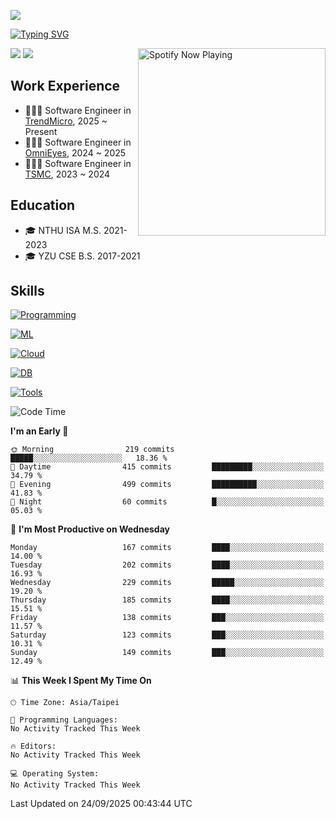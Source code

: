 ![](https://komarev.com/ghpvc/?username=peter0512lee&color=ff69b4)

[![Typing SVG](https://readme-typing-svg.herokuapp.com?color=F742BA&size=20&lines=Hi!+I'm+JYL)](https://git.io/typing-svg)

[<img src="https://spotify-now-playing.peter0512lee.vercel.app/api/spotify-playing" alt="Spotify Now Playing" width="300" align="right" />](https://open.spotify.com/user/21iyoswqgnkoe7peuesmqnhgy)

![](https://leetcard.jacoblin.cool/peter0512lee?theme=dark)
![](https://github-readme-activity-graph.vercel.app/graph?username=peter0512lee&theme=github)

## Work Experience
- 🧑🏻‍💻 Software Engineer in [TrendMicro](https://www.trendmicro.com/en_us/business.html), 2025 ~ Present
- 🧑🏻‍💻 Software Engineer in [OmniEyes](https://www.theomnieyes.com/), 2024 ~ 2025
- 🧑🏻‍💻 Software Engineer in [TSMC](https://www.tsmc.com/), 2023 ~ 2024

## Education
- 🎓 NTHU ISA M.S. 2021-2023
- 🎓 YZU CSE B.S. 2017-2021

## Skills
[![Programming](https://skillicons.dev/icons?i=cpp,py,kotlin)](https://skillicons.dev)

[![ML](https://skillicons.dev/icons?i=pytorch,opencv,sklearn)](https://skillicons.dev)

<!-- [![Web](https://skillicons.dev/icons?i=html,css,react,tailwind,nodejs,vite)](https://skillicons.dev) -->

[![Cloud](https://skillicons.dev/icons?i=aws,azure,docker,k8s)](https://skillicons.dev)

[![DB](https://skillicons.dev/icons?i=postgresql,firebase,sqlite,mongodb)](https://skillicons.dev)

[![Tools](https://skillicons.dev/icons?i=git,github,githubactions,vscode,postman,anaconda,androidstudio)](https://skillicons.dev)

<!--
<table><tr><td valign="top" width="50%">

<img src="https://github-readme-stats-sigma-five.vercel.app/api?username=peter0512lee&hide_border=true&show_icons=true&locale=en&layout=compact&theme=dracula" align="left" style="width: 100%" />

</td><td valign="top" width="50%">

<img src="https://github-readme-stats-sigma-five.vercel.app/api/top-langs?username=peter0512lee&hide_border=true&show_icons=true&locale=en&layout=compact&theme=dracula" align="left" style="width: 100%" />

</td></tr></table>  
-->

<!--START_SECTION:waka-->
![Code Time](http://img.shields.io/badge/Code%20Time-1%2C511%20hrs%205%20mins-blue)

**I'm an Early 🐤** 

```text
🌞 Morning                219 commits         █████░░░░░░░░░░░░░░░░░░░░   18.36 % 
🌆 Daytime                415 commits         █████████░░░░░░░░░░░░░░░░   34.79 % 
🌃 Evening                499 commits         ██████████░░░░░░░░░░░░░░░   41.83 % 
🌙 Night                  60 commits          █░░░░░░░░░░░░░░░░░░░░░░░░   05.03 % 
```
📅 **I'm Most Productive on Wednesday** 

```text
Monday                   167 commits         ████░░░░░░░░░░░░░░░░░░░░░   14.00 % 
Tuesday                  202 commits         ████░░░░░░░░░░░░░░░░░░░░░   16.93 % 
Wednesday                229 commits         █████░░░░░░░░░░░░░░░░░░░░   19.20 % 
Thursday                 185 commits         ████░░░░░░░░░░░░░░░░░░░░░   15.51 % 
Friday                   138 commits         ███░░░░░░░░░░░░░░░░░░░░░░   11.57 % 
Saturday                 123 commits         ███░░░░░░░░░░░░░░░░░░░░░░   10.31 % 
Sunday                   149 commits         ███░░░░░░░░░░░░░░░░░░░░░░   12.49 % 
```


📊 **This Week I Spent My Time On** 

```text
🕑︎ Time Zone: Asia/Taipei

💬 Programming Languages: 
No Activity Tracked This Week

🔥 Editors: 
No Activity Tracked This Week

💻 Operating System: 
No Activity Tracked This Week
```


 Last Updated on 24/09/2025 00:43:44 UTC
<!--END_SECTION:waka-->


<!--
**peter0512lee/peter0512lee** is a ✨ _special_ ✨ repository because its `README.md` (this file) appears on your GitHub profile.

